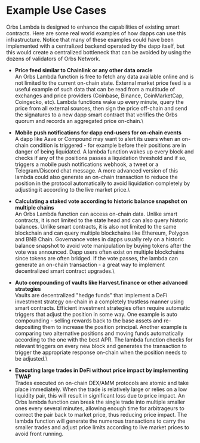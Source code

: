 # Example Use Cases

Orbs Lambda is designed to enhance the capabilities of existing smart contracts. Here are some real world examples of how dapps can use this infrastructure. Notice that many of these examples could have been implemented with a centralized backend operated by the dapp itself, but this would create a centralized bottleneck that can be avoided by using the dozens of validators of Orbs Network.

* **Price feed similar to Chainlink or any other data oracle**\
  An Orbs Lambda function is free to fetch any data available online and is not limited to the current on-chain state. External market price feed is a useful example of such data that can be read from a multitude of exchanges and price providers (Coinbase, Binance, CoinMarketCap, Coingecko, etc). Lambda functions wake up every minute, query the price from all external sources, then sign the price off-chain and send the signatures to a new dapp smart contract that verifies the Orbs quorum and records an aggregated price on-chain.\

* **Mobile push notifications for dapp end-users for on-chain events**\
  A dapp like Aave or Compound may want to alert its users when an on-chain condition is triggered - for example before their positions are in danger of being liquidated. A lambda function wakes up every block and checks if any of the positions passes a liquidation threshold and if so, triggers a mobile push notifications webhook, a tweet or a Telegram/Discord chat message. A more advanced version of this lambda could also generate an on-chain transaction to reduce the position in the protocol automatically to avoid liquidation completely by adjusting it according to the live market price.\

* **Calculating a staked vote according to historic balance snapshot on multiple chains**\
  An Orbs Lambda function can access on-chain data. Unlike smart contracts, it is not limited to the state head and can also query historic balances. Unlike smart contracts, it is also not limited to the same blockchain and can query multiple blockchains like Ethereum, Polygon and BNB Chain. Governance votes in dapps usually rely on a historic balance snapshot to avoid vote manipulation by buying tokens after the vote was announced. Dapp users often exist on multiple blockchains since tokens are often bridged. If the vote passes, the lambda can generate an on-chain transaction - a great way to implement decentralized smart contract upgrades.\

* **Auto compounding of vaults like Harvest.finance or other advanced strategies**\
  Vaults are decentralized "hedge funds" that implement a DeFi investment strategy on-chain in a completely trustless manner using smart contracts. Efficient investment strategies often require automatic triggers that adjust the position in some way. One example is auto compounding - selling rewards back to the base assets and re-depositing them to increase the position principal. Another example is comparing two alternative positions and moving funds automatically according to the one with the best APR. The lambda function checks for relevant triggers on every new block and generates the transaction to trigger the appropriate response on-chain when the position needs to be adjusted.\

* **Executing large trades in DeFi without price impact by implementing TWAP**\
  Trades executed on on-chain DEX/AMM protocols are atomic and take place immediately. When the trade is relatively large or relies on a low liquidity pair, this will result in significant loss due to price impact. An Orbs lambda function can break the single trade into multiple smaller ones every several minutes, allowing enough time for arbitrageurs to correct the pair back to market price, thus reducing price impact. The lambda function will generate the numerous transactions to carry the smaller trades and adjust price limits according to live market prices to avoid front running.
